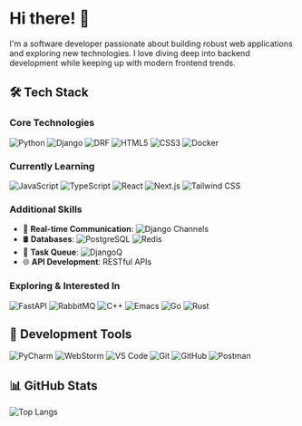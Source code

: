 # Hi there! 👋

I'm a software developer passionate about building robust web applications and exploring new technologies. I love diving deep into backend development while keeping up with modern frontend trends.

## 🛠️ Tech Stack

### Core Technologies
![Python](https://img.shields.io/badge/Python-FFD43B?style=for-the-badge&logo=python&logoColor=blue)
![Django](https://img.shields.io/badge/Django-092E20?style=for-the-badge&logo=django&logoColor=green)
![DRF](https://img.shields.io/badge/django%20rest-ff1709?style=for-the-badge&logo=django&logoColor=white)
![HTML5](https://img.shields.io/badge/HTML5-E34F26?style=for-the-badge&logo=html5&logoColor=white)
![CSS3](https://img.shields.io/badge/CSS3-1572B6?style=for-the-badge&logo=css3&logoColor=white)
![Docker](https://img.shields.io/badge/Docker-2CA5E0?style=for-the-badge&logo=docker&logoColor=white)

### Currently Learning
![JavaScript](https://img.shields.io/badge/JavaScript-323330?style=for-the-badge&logo=javascript&logoColor=F7DF1E)
![TypeScript](https://img.shields.io/badge/TypeScript-007ACC?style=for-the-badge&logo=typescript&logoColor=white)
![React](https://img.shields.io/badge/React-20232A?style=for-the-badge&logo=react&logoColor=61DAFB)
![Next.js](https://img.shields.io/badge/next%20js-000000?style=for-the-badge&logo=nextdotjs&logoColor=white)
![Tailwind CSS](https://img.shields.io/badge/Tailwind_CSS-38B2AC?style=for-the-badge&logo=tailwind-css&logoColor=white)

### Additional Skills
- 💬 **Real-time Communication**: ![Django Channels](https://camo.githubusercontent.com/03c15e36d0bbd3c2f99afe2c756251fb8f0887ee71bb638264d1a1b9f84cc592/68747470733a2f2f696d672e736869656c64732e696f2f62616467652f446a616e676f2d4368616e6e656c732d3131313131313f7374796c653d666c6174266c6f676f3d646a616e676f266c6f676f436f6c6f723d776869746526636f6c6f723d313131313131266c6162656c436f6c6f723d67726179)
- 🛢️ **Databases**: ![PostgreSQL](https://camo.githubusercontent.com/41076c72680954b785895d0ee345c1f57cee8b8935defa94d9f01309f28274f0/68747470733a2f2f696d672e736869656c64732e696f2f62616467652f506f737467726553514c2d3331363139323f7374796c653d666c6174266c6f676f3d706f737467726573716c266c6f676f436f6c6f723d7768697465) ![Redis](https://camo.githubusercontent.com/c28169a80ee28be7e69875538b9e2e1ec00f29f7ac47d97d5f206e94f8a739d6/68747470733a2f2f696d672e736869656c64732e696f2f62616467652f52656469732d4343303030302e7376673f267374796c653d666c6174266c6f676f3d7265646973266c6f676f436f6c6f723d7768697465)
- 🔄 **Task Queue**: ![DjangoQ](https://camo.githubusercontent.com/09a86bac72b8b404966160534c6fd8050304659d21a6079dc05167109c7f2718/68747470733a2f2f696d672e736869656c64732e696f2f62616467652f446a616e676f2d512d3131313131313f7374796c653d666c6174266c6f676f3d646a616e676f266c6f676f436f6c6f723d776869746526636f6c6f723d383662333030266c6162656c436f6c6f723d67726179)
- 🌐 **API Development**: RESTful APIs

### Exploring & Interested In
![FastAPI](	https://img.shields.io/badge/fastapi-109989?style=for-the-badge&logo=FASTAPI&logoColor=white)
![RabbitMQ](https://img.shields.io/badge/rabbitmq-%23FF6600.svg?&style=for-the-badge&logo=rabbitmq&logoColor=white)
![C++](https://img.shields.io/badge/C%2B%2B-00599C?style=for-the-badge&logo=c%2B%2B&logoColor=white)
![Emacs](https://img.shields.io/badge/Emacs-%237F5AB6.svg?&style=for-the-badge&logo=gnu-emacs&logoColor=white)
![Go](	https://img.shields.io/badge/Go-00ADD8?style=for-the-badge&logo=go&logoColor=white)
![Rust](https://img.shields.io/badge/Rust-000000?style=for-the-badge&logo=rust&logoColor=white)

## 🔧 Development Tools

![PyCharm](https://img.shields.io/badge/PyCharm-000000.svg?&style=for-the-badge&logo=PyCharm&logoColor=white)
![WebStorm](https://img.shields.io/badge/WebStorm-000000?style=for-the-badge&logo=WebStorm&logoColor=white)
![VS Code](https://img.shields.io/badge/VSCode-0078D4?style=for-the-badge&logo=visual%20studio%20code&logoColor=white)
![Git](https://img.shields.io/badge/GIT-E44C30?style=for-the-badge&logo=git&logoColor=white)
![GitHub](https://img.shields.io/badge/GitHub-100000?style=for-the-badge&logo=github&logoColor=white)
![Postman](https://img.shields.io/badge/Postman-FF6C37?style=for-the-badge&logo=Postman&logoColor=white)

## 📊 GitHub Stats

![Top Langs](https://github-readme-stats.vercel.app/api/top-langs/?username=adrian-lange&layout=donut&theme=dracula)
